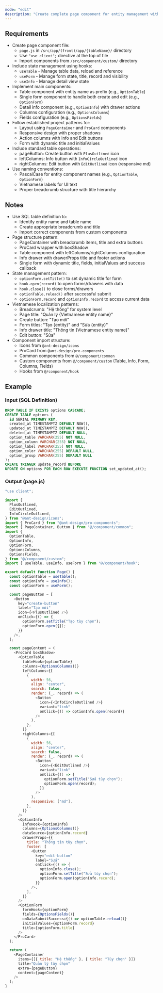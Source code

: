 ```yaml
---
mode: "edit"
description: "Create complete page component for entity management with table display, create form, edit form and detail view functionality."
---
```


## Requirements

- Create page component file:
  - `page.js` in `/src/app/(front)/app/{tableName}/` directory
  - Use `"use client";` directive at the top of file
  - Import components from `/src/component/custom/` directory
- Include state management using hooks:
  - `useTable` - Manage table data, reload and reference
  - `useForm` - Manage form state, title, record and visibility
  - `useInfo` - Manage detail view state
- Implement main components:
  - Table component with entity name as prefix (e.g., `OptionTable`)
  - Single form component to handle both create and edit (e.g., `OptionForm`)
  - Detail info component (e.g., `OptionInfo`) with drawer actions
  - Columns configuration (e.g., `OptionsColumns`)
  - Fields configuration (e.g., `OptionsFields`)
- Follow established project patterns for:
  - Layout using `PageContainer` and `ProCard` components
  - Responsive design with proper shadows
  - Action columns with Info and Edit buttons
  - Form with dynamic title and initialValues
- Include standard table operations:
  - pageButton: Create button with `PlusOutlined` icon
  - leftColumns: Info button with `InfoCircleOutlined` icon
  - rightColumns: Edit button with `EditOutlined` icon (responsive md)
- Use naming conventions:
  - PascalCase for entity component names (e.g., `OptionTable`, `OptionForm`)
  - Vietnamese labels for UI text
  - Proper breadcrumb structure with title hierarchy

## Notes

- Use SQL table definition to:
  - Identify entity name and table name
  - Create appropriate breadcrumb and title
  - Import correct components from custom components
- Page structure pattern:
  - PageContainer with breadcrumb items, title and extra buttons
  - ProCard wrapper with boxShadow
  - Table component with leftColumns/rightColumns configuration
  - Info drawer with drawerProps title and footer actions
  - Single form with dynamic title, fields, initialValues and success callback
- State management pattern:
  - `optionForm.setTitle()` to set dynamic title for form
  - `hook.open(record)` to open forms/drawers with data
  - `hook.close()` to close forms/drawers
  - `optionTable.reload()` after successful submit
  - `optionForm.record` and `optionInfo.record` to access current data
- Vietnamese localization patterns:
  - Breadcrumb: "Hệ thống" for system level
  - Page title: "Quản lý {Vietnamese entity name}"
  - Create button: "Tạo mới"
  - Form titles: "Tạo {entity}" and "Sửa {entity}"
  - Info drawer title: "Thông tin {Vietnamese entity name}"
  - Edit button: "Sửa"
- Component import structure:
  - Icons from `@ant-design/icons`
  - ProCard from `@ant-design/pro-components`
  - Common components from `@/component/common`
  - Custom components from `@/component/custom` (Table, Info, Form, Columns, Fields)
  - Hooks from `@/component/hook`

## Example

### Input (SQL Definition)

```sql
DROP TABLE IF EXISTS options CASCADE;
CREATE TABLE options (
  id SERIAL PRIMARY KEY,
  created_at TIMESTAMPTZ DEFAULT NOW(),
  updated_at TIMESTAMPTZ DEFAULT NOW(),
  deleted_at TIMESTAMPTZ DEFAULT NULL,
  option_table VARCHAR(255) NOT NULL,
  option_column VARCHAR(255) NOT NULL,
  option_label VARCHAR(255) NOT NULL,
  option_color VARCHAR(255) DEFAULT NULL,
  option_group VARCHAR(255) DEFAULT NULL
);
CREATE TRIGGER update_record BEFORE
UPDATE ON options FOR EACH ROW EXECUTE FUNCTION set_updated_at();
```

### Output (page.js)

```javascript
"use client";

import {
  PlusOutlined,
  EditOutlined,
  InfoCircleOutlined,
} from "@ant-design/icons";
import { ProCard } from "@ant-design/pro-components";
import { PageContainer, Button } from "@/component/common";
import {
  OptionTable,
  OptionInfo,
  OptionForm,
  OptionsColumns,
  OptionsFields,
} from "@/component/custom";
import { useTable, useInfo, useForm } from "@/component/hook";

export default function Page() {
  const optionTable = useTable();
  const optionInfo = useInfo();
  const optionForm = useForm();

  const pageButton = [
    <Button
      key="create-button"
      label="Tạo mới"
      icon={<PlusOutlined />}
      onClick={() => {
        optionForm.setTitle("Tạo tùy chọn");
        optionForm.open({});
      }}
    />,
  ];

  const pageContent = (
    <ProCard boxShadow>
      <OptionTable
        tableHook={optionTable}
        columns={OptionsColumns()}
        leftColumns={[
          {
            width: 56,
            align: "center",
            search: false,
            render: (_, record) => (
              <Button
                icon={<InfoCircleOutlined />}
                variant="link"
                onClick={() => optionInfo.open(record)}
              />
            ),
          },
        ]}
        rightColumns={[
          {
            width: 56,
            align: "center",
            search: false,
            render: (_, record) => (
              <Button
                icon={<EditOutlined />}
                variant="link"
                onClick={() => {
                  optionForm.setTitle("Sửa tùy chọn");
                  optionForm.open(record);
                }}
              />
            ),
            responsive: ["md"],
          },
        ]}
      />
      <OptionInfo
        infoHook={optionInfo}
        columns={OptionsColumns()}
        dataSource={optionInfo.record}
        drawerProps={{
          title: "Thông tin tùy chọn",
          footer: [
            <Button
              key="edit-button"
              label="Sửa"
              onClick={() => {
                optionInfo.close();
                optionForm.setTitle("Sửa tùy chọn");
                optionForm.open(optionInfo.record);
              }}
            />,
          ],
        }}
      />
      <OptionForm
        formHook={optionForm}
        fields={OptionsFields()}
        onDataSubmitSuccess={() => optionTable.reload()}
        initialValues={optionForm.record}
        title={optionForm.title}
      />
    </ProCard>
  );

  return (
    <PageContainer
      items={[{ title: "Hệ thống" }, { title: "Tùy chọn" }]}
      title="Quản lý tùy chọn"
      extra={pageButton}
      content={pageContent}
    />
  );
}
```
